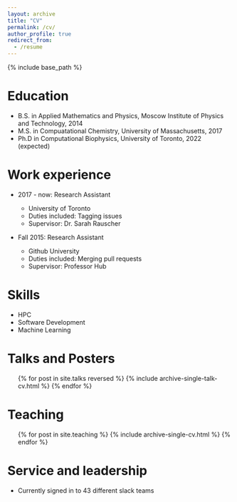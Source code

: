 ```yaml
---
layout: archive
title: "CV"
permalink: /cv/
author_profile: true
redirect_from:
  - /resume
---
```


{% include base_path %}

Education
======
* B.S. in Applied Mathematics and Physics, Moscow Institute of Physics and Technology, 2014
* M.S. in Compuatational Chemistry, University of Massachusetts, 2017
* Ph.D in Computational Biophysics, University of Toronto, 2022 (expected)

Work experience
======
* 2017 - now: Research Assistant
  * University of Toronto
  * Duties included: Tagging issues
  * Supervisor: Dr. Sarah Rauscher

* Fall 2015: Research Assistant
  * Github University
  * Duties included: Merging pull requests
  * Supervisor: Professor Hub
  
Skills
======
* HPC
* Software Development
* Machine Learning

<!--- 
Publications
======
  <ul>{% for post in site.publications %}
    {% include archive-single-cv.html %}
  {% endfor %}</ul>
-->


Talks and Posters
======
  <ul>{% for post in site.talks reversed %}
    {% include archive-single-talk-cv.html %}
  {% endfor %}</ul>
  
Teaching
======
  <ul>{% for post in site.teaching %}
    {% include archive-single-cv.html %}
  {% endfor %}</ul>
  
Service and leadership
======
* Currently signed in to 43 different slack teams
